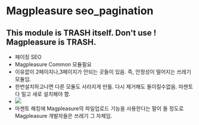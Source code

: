 # Magpleasure seo_pagination
## This module is TRASH itself. Don't use ! Magpleasure is TRASH.
- 페이징 SEO
- Magpleasure Common 모듈필요
- 이유없이 2페이지나,3페이지가 안되는 곳들이 있음. 즉, 안정성이 떨어지는 쓰레기 모듈임.
- 한번설치하고나면 다른 모듈도 사라지게 만듦. 다시 제거해도 돌이킬수없음. 마젠토 다 밀고 새로 설치해야 함.
- ![](https://i.ibb.co/mHJrSZx/a.png)
- 마젠토 해킹에 Magpleasure의 파일업로드 기능을 사용한다는 말이 돌 정도로 Magpleasure 개발자들은 쓰레기 그 자체임.
